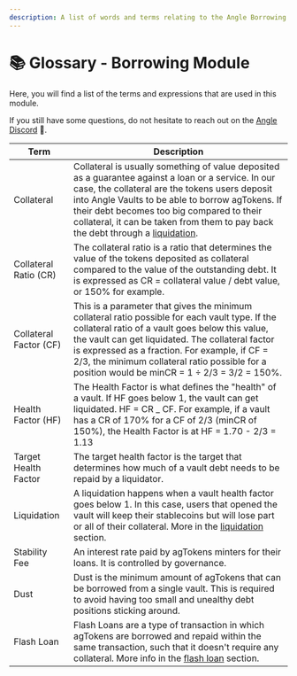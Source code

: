 ```yaml
---
description: A list of words and terms relating to the Angle Borrowing Module
---
```


# 📚 Glossary - Borrowing Module

Here, you will find a list of the terms and expressions that are used in this module.

If you still have some questions, do not hesitate to reach out on the [Angle Discord](https://discord.gg/67WSSZqBG6) 📐.

| Term                   | Description                                                                                                                                                                                                                                                                                                                                                                      |
| ---------------------- | -------------------------------------------------------------------------------------------------------------------------------------------------------------------------------------------------------------------------------------------------------------------------------------------------------------------------------------------------------------------------------- |
| Collateral             | Collateral is usually something of value deposited as a guarantee against a loan or a service. In our case, the collateral are the tokens users deposit into Angle Vaults to be able to borrow agTokens. If their debt becomes too big compared to their collateral, it can be taken from them to pay back the debt through a [liquidation](/new-module/vaults/liquidations.md). |
| Collateral Ratio (CR)  | The collateral ratio is a ratio that determines the value of the tokens deposited as collateral compared to the value of the outstanding debt. It is expressed as CR = collateral value / debt value, or 150% for example.                                                                                                                                                       |
| Collateral Factor (CF) | This is a parameter that gives the minimum collateral ratio possible for each vault type. If the collateral ratio of a vault goes below this value, the vault can get liquidated. The collateral factor is expressed as a fraction. For example, if CF = 2/3, the minimum collateral ratio possible for a position would be minCR = 1 ÷ 2/3 = 3/2 = 150\%.                       |
| Health Factor (HF)     | The Health Factor is what defines the "health" of a vault. If HF goes below 1, the vault can get liquidated. HF = CR \_ CF. For example, if a vault has a CR of 170% for a CF of 2/3 (minCR of 150%), the Health Factor is at HF = 1.70 - 2/3 = 1.13                                                                                                                             |
| Target Health Factor   | The target health factor is the target that determines how much of a vault debt needs to be repaid by a liquidator.                                                                                                                                                                                                                                                              |
| Liquidation            | A liquidation happens when a vault health factor goes below 1. In this case, users that opened the vault will keep their stablecoins but will lose part or all of their collateral. More in the [liquidation](/new-module/vaults/liquidations.md) section.                                                                                                                       |
| Stability Fee          | An interest rate paid by agTokens minters for their loans. It is controlled by governance.                                                                                                                                                                                                                                                                                       |
| Dust                   | Dust is the minimum amount of agTokens that can be borrowed from a single vault. This is required to avoid having too small and unealthy debt positions sticking around.                                                                                                                                                                                                         |
| Flash Loan             | Flash Loans are a type of transaction in which agTokens are borrowed and repaid within the same transaction, such that it doesn't require any collateral. More info in the [flash loan](/new-module/flash-loan.md) section.                                                                                                                                                      |

